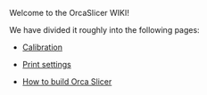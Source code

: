 Welcome to the OrcaSlicer WIKI!

We have divided it roughly into the following pages:

* [Calibration](wiki/Calibration)

* [Print settings](wiki/Print-settings)

* [How to build Orca Slicer](wiki/How-to-build)
